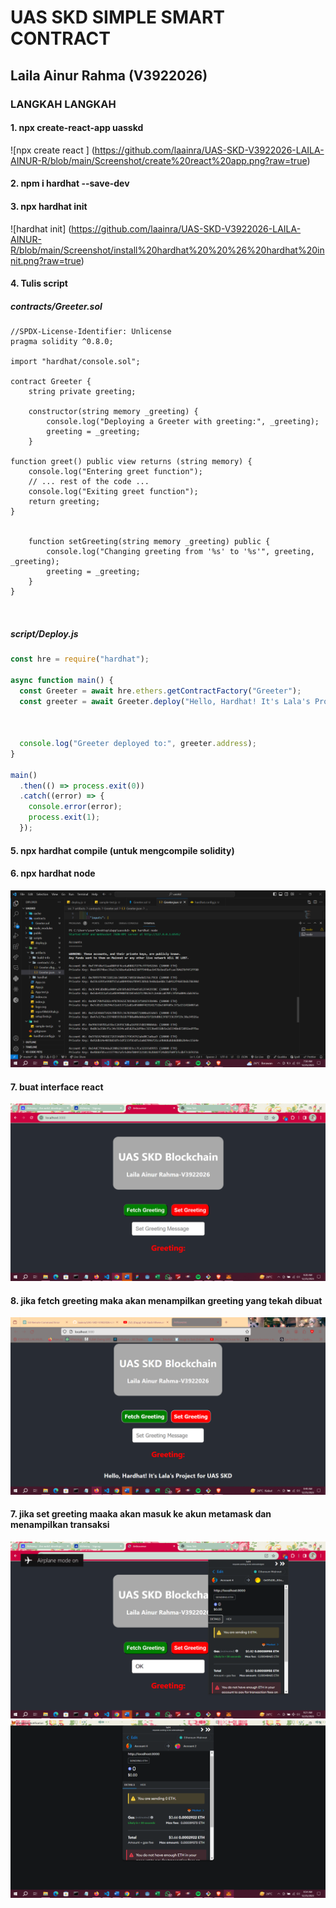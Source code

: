 # UAS SKD SIMPLE SMART CONTRACT  

## Laila Ainur Rahma (V3922026)



### LANGKAH LANGKAH

#### 1. npx create-react-app uasskd
![npx create react ] (https://github.com/laainra/UAS-SKD-V3922026-LAILA-AINUR-R/blob/main/Screenshot/create%20react%20app.png?raw=true)
#### 2. npm i hardhat --save-dev
#### 3. npx hardhat init
![hardhat init] (https://github.com/laainra/UAS-SKD-V3922026-LAILA-AINUR-R/blob/main/Screenshot/install%20hardhat%20%20%26%20hardhat%20innit.png?raw=true)
#### 4. Tulis script 

##### contracts/Greeter.sol
``` Solidity
//SPDX-License-Identifier: Unlicense
pragma solidity ^0.8.0;

import "hardhat/console.sol";

contract Greeter {
    string private greeting;

    constructor(string memory _greeting) {
        console.log("Deploying a Greeter with greeting:", _greeting);
        greeting = _greeting;
    }

function greet() public view returns (string memory) {
    console.log("Entering greet function");
    // ... rest of the code ...
    console.log("Exiting greet function");
    return greeting;
}


    function setGreeting(string memory _greeting) public {
        console.log("Changing greeting from '%s' to '%s'", greeting, _greeting);
        greeting = _greeting;
    }
}



```
##### script/Deploy.js
``` Javascript
const hre = require("hardhat");

async function main() {
  const Greeter = await hre.ethers.getContractFactory("Greeter");
  const greeter = await Greeter.deploy("Hello, Hardhat! It's Lala's Project for UAS SKD");



  console.log("Greeter deployed to:", greeter.address);
}

main()
  .then(() => process.exit(0))
  .catch((error) => {
    console.error(error);
    process.exit(1);
  });

```
#### 5. npx hardhat compile (untuk mengcompile solidity)
#### 6. npx hardhat node
![npx  hardhat node ](https://github.com/laainra/UAS-SKD-V3922026-LAILA-AINUR-R/blob/main/Screenshot/hardhat%20node.png?raw=true)
#### 7. buat interface react
![int react ](https://github.com/laainra/UAS-SKD-V3922026-LAILA-AINUR-R/blob/main/Screenshot/interface.png?raw=true)
#### 8. jika fetch greeting maka akan menampilkan greeting yang tekah dibuat
![fetch ](https://github.com/laainra/UAS-SKD-V3922026-LAILA-AINUR-R/blob/main/Screenshot/fetch%20greeting.png?raw=true)

#### 7. jika set greeting maaka akan masuk ke akun metamask dan menampilkan transaksi
![set](https://github.com/laainra/UAS-SKD-V3922026-LAILA-AINUR-R/blob/main/Screenshot/set%20greeting.png?raw=true)
![metamask](https://github.com/laainra/UAS-SKD-V3922026-LAILA-AINUR-R/blob/main/Screenshot/metamask.png?raw=true)
